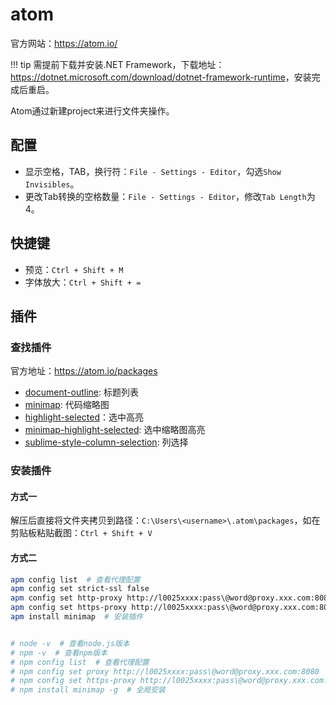 # atom

官方网站：<https://atom.io/>

!!! tip
    需提前下载并安装.NET Framework，下载地址：<https://dotnet.microsoft.com/download/dotnet-framework-runtime>，安装完成后重启。  

Atom通过新建project来进行文件夹操作。

## 配置

- 显示空格，TAB，换行符：`File - Settings - Editor`，勾选`Show Invisibles`。  
- 更改Tab转换的空格数量：`File - Settings - Editor`，修改`Tab Length`为4。  

## 快捷键

- 预览：`Ctrl + Shift + M`  
- 字体放大：`Ctrl + Shift + =`  

## 插件

### 查找插件

官方地址：<https://atom.io/packages>

- [document-outline](https://atom.io/packages/document-outline): 标题列表
- [minimap](https://atom.io/packages/minimap): 代码缩略图
- [highlight-selected](https://atom.io/packages/highlight-selected)：选中高亮
- [minimap-highlight-selected](https://atom.io/packages/minimap-highlight-selected): 选中缩略图高亮
- [sublime-style-column-selection](https://atom.io/packages/sublime-style-column-selection): 列选择

### 安装插件

#### 方式一

解压后直接将文件夹拷贝到路径：`C:\Users\<username>\.atom\packages`，如在剪贴板粘贴截图：`Ctrl + Shift + V`  

#### 方式二

```bash
apm config list  # 查看代理配置
apm config set strict-ssl false
apm config set http-proxy http://l0025xxxx:pass\@word@proxy.xxx.com:8080
apm config set https-proxy http://l0025xxxx:pass\@word@proxy.xxx.com:8080
apm install minimap  # 安装插件


# node -v  # 查看node.js版本
# npm -v  # 查看npm版本
# npm config list  # 查看代理配置
# npm config set proxy http://l0025xxxx:pass\@word@proxy.xxx.com:8080
# npm config set https-proxy http://l0025xxxx:pass\@word@proxy.xxx.com:8080
# npm install minimap -g  # 全局安装
```
